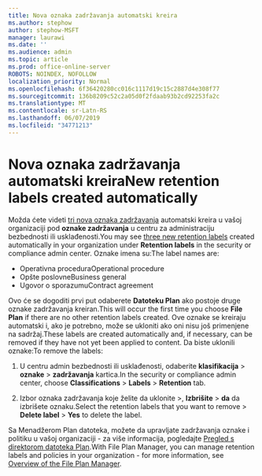```yaml
---
title: Nova oznaka zadržavanja automatski kreira
ms.author: stephow
author: stephow-MSFT
manager: laurawi
ms.date: ''
ms.audience: admin
ms.topic: article
ms.prod: office-online-server
ROBOTS: NOINDEX, NOFOLLOW
localization_priority: Normal
ms.openlocfilehash: 6f36420280cc016c1117d19c15c2887d4e308f77
ms.sourcegitcommit: 136b8209c52c2a05d0f2fdaab93b2cd92253fa2c
ms.translationtype: MT
ms.contentlocale: sr-Latn-RS
ms.lasthandoff: 06/07/2019
ms.locfileid: "34771213"
---
```

# <a name="new-retention-labels-created-automatically"></a><span data-ttu-id="df85d-102">Nova oznaka zadržavanja automatski kreira</span><span class="sxs-lookup"><span data-stu-id="df85d-102">New retention labels created automatically</span></span>

<span data-ttu-id="df85d-103">Možda ćete videti [tri nova oznaka zadržavanja](https://docs.microsoft.com/office365/securitycompliance/file-plan-manager#default-retention-labels-and-label-policy) automatski kreira u vašoj organizaciji pod **oznake zadržavanja** u centru za administraciju bezbednosti ili usklađenosti.</span><span class="sxs-lookup"><span data-stu-id="df85d-103">You may see [three new retention labels](https://docs.microsoft.com/office365/securitycompliance/file-plan-manager#default-retention-labels-and-label-policy) created automatically in your organization under **Retention labels** in the security or compliance admin center.</span></span> <span data-ttu-id="df85d-104">Oznake imena su:</span><span class="sxs-lookup"><span data-stu-id="df85d-104">The label names are:</span></span>

- <span data-ttu-id="df85d-105">Operativna procedura</span><span class="sxs-lookup"><span data-stu-id="df85d-105">Operational procedure</span></span>
- <span data-ttu-id="df85d-106">Opšte poslovne</span><span class="sxs-lookup"><span data-stu-id="df85d-106">Business general</span></span>
- <span data-ttu-id="df85d-107">Ugovor o sporazumu</span><span class="sxs-lookup"><span data-stu-id="df85d-107">Contract agreement</span></span>

<span data-ttu-id="df85d-108">Ovo će se dogoditi prvi put odaberete **Datoteku Plan** ako postoje druge oznake zadržavanja kreiran.</span><span class="sxs-lookup"><span data-stu-id="df85d-108">This will occur the first time you choose **File Plan** if there are no other retention labels created.</span></span> <span data-ttu-id="df85d-109">Ove oznake se kreiraju automatski i, ako je potrebno, može se ukloniti ako oni nisu još primenjene na sadržaj.</span><span class="sxs-lookup"><span data-stu-id="df85d-109">These labels are created automatically and, if necessary, can be removed if they have not yet been applied to content.</span></span> <span data-ttu-id="df85d-110">Da biste uklonili oznake:</span><span class="sxs-lookup"><span data-stu-id="df85d-110">To remove the labels:</span></span>

1. <span data-ttu-id="df85d-111">U centru admin bezbednosti ili usklađenosti, odaberite **klasifikacija** > **oznake** > **zadržavanja** kartica.</span><span class="sxs-lookup"><span data-stu-id="df85d-111">In the security or compliance admin center, choose **Classifications** > **Labels** > **Retention** tab.</span></span>

1. <span data-ttu-id="df85d-112">Izbor oznaka zadržavanja koje želite da uklonite >, **Izbrišite** > **da** da izbrišete oznaku.</span><span class="sxs-lookup"><span data-stu-id="df85d-112">Select the retention labels that you want to remove > **Delete label** > **Yes** to delete the label.</span></span>

<span data-ttu-id="df85d-113">Sa Menadžerom Plan datoteka, možete da upravljate zadržavanja oznake i politiku u vašoj organizaciji - za više informacija, pogledajte [Pregled s direktorom datoteka Plan](https://docs.microsoft.com/office365/securitycompliance/file-plan-manager).</span><span class="sxs-lookup"><span data-stu-id="df85d-113">With File Plan Manager, you can manage retention labels and policies in your organization - for more information, see [Overview of the File Plan Manager](https://docs.microsoft.com/office365/securitycompliance/file-plan-manager).</span></span>